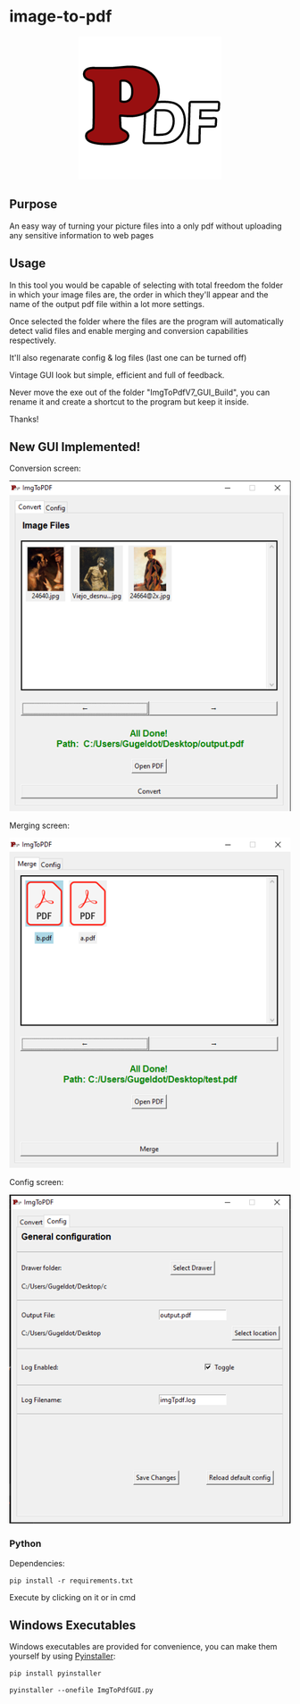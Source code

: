 # image-to-pdf

<p align="center">
  <img src="/icons/icon.png" />
</p>

## Purpose 
An easy way of turning your picture files into a only pdf without uploading any sensitive information to web pages

## Usage 
In this tool you would be capable of selecting with total freedom the folder in which your image files are, the order in which they'll appear and the name of the output pdf file within a lot more settings.


Once selected the folder where the files are the program will automatically detect valid files and enable merging and conversion capabilities respectively.

It'll also regenarate config & log files (last one can be turned off)

Vintage GUI look but simple, efficient and full of feedback. 

Never move the exe out of the folder "ImgToPdfV7_GUI_Build", you can rename it and create a shortcut to the program but keep it inside. 

Thanks!

## New GUI Implemented!
Conversion screen:
<p align="center"><img src="/icons/convert.png" /></p>
Merging screen:
<p align="center"><img src="/icons/merge.PNG" /> </p>
Config screen:
<p align="center"><img src="/icons/config.PNG" /></p>

### Python
Dependencies:
```shell
pip install -r requirements.txt
```
Execute by clicking on it or in cmd 
## Windows Executables 
Windows executables are provided for convenience, you can make them yourself by using [Pyinstaller](https://pyinstaller.readthedocs.io/en/stable/usage.html):
```shell 
pip install pyinstaller
```
```shell
pyinstaller --onefile ImgToPdfGUI.py
```